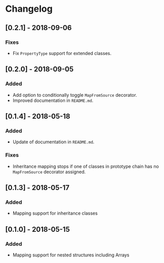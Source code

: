 # Changelog

## [0.2.1] - 2018-09-06

### Fixes

- Fix `PropertyType` support for extended classes.

## [0.2.0] - 2018-09-05

### Added

- Add option to conditionally toggle `MapFromSource` decorator.
- Improved documentation in `README.md`.

## [0.1.4] - 2018-05-18

### Added

- Update of documentation in `README.md`.

### Fixes

- Inheritance mapping stops if one of classes in prototype chain has no `MapFromSource` decorator assigned.

## [0.1.3] - 2018-05-17

### Added

- Mapping support for inheritance classes

## [0.1.0] - 2018-05-15

### Added

- Mapping support for nested structures including Arrays